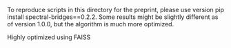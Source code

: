 To reproduce scripts in this directory for the preprint, please use version pip install spectral-bridges==0.2.2. Some results might be slightly different as of version 1.0.0, but the algorithm is much more optimized.

Highly optimized using FAISS
